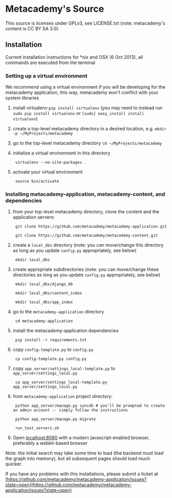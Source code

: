 Metacademy's Source
==============

This source is licenses under GPLv3, see LICENSE.txt (note: metacademy's content is CC BY SA 3.0).

## Installation

Current installation instructions for *nix and OSX (6 Oct 2013), all commands are executed from the terminal

### Setting up a virtual environment
We recommend using a virtual environment if you will be developing for the metacademy application, this way, metacademy won't conflict with your system libraries

1. install virtualenv `pip install virtualenv` (you may need to instead run `sudo pip install virtualenv` or `[sudo] easy_install install virtualenv`)
1. create a top-level metacademy directory in a desired location, e.g. `mkdir -p ~/MyProjects/metacademy`
1.  go to the top-level metacademy directory `cd ~/MyProjects/metacademy`
1. initialize a virtual environment in this directory 

        virtualenv --no-site-packages .

1. activate your virtual environment
    
        source bin/activate 

### Installing metacademy-application, metacademy-content, and dependencies
1. from your top-level metacademy directory, clone the content and the application servers:
 
        git clone https://github.com/metacademy/metacademy-application.git

        git clone https://github.com/metacademy/metacademy-content.git
        
1. create a `local_dbs` directory (note: you can move/change this directory as long as you update `config.py` appropriately, see below)

        mkdir local_dbs
        
1. create appropriate subdirectories (note: you can move/change these directories as long as you update `config.py` appropriately, see below)

        mkdir local_dbs/django_db
        
        mkdir local_dbs/content_index
        
        mkdir local_dbs/app_index
        
1. go to the `metacademy-application` directory

        cd metacademy-application
        
1. install the metacademy-application dependencies 

        pip install -r requirements.txt

1. copy `config-template.py` to `config.py`

        cp config-template.py config.py
        
1. copy `app_server/settings_local-template.py` to `app_server/settings_local.py`

        cp app_server/settings_local-template.py app_server/settings_local.py

1. from `metacademy-application` project directory:

        python app_server/manage.py syncdb # you'll be prompted to create an admin account -- simply follow the instructions
        
        python app_server/manage.py migrate

        run_test_servers.sh
        
1. Open [localhost:8080](http://localhost:8080) with a modern javascript-enabled browser, preferably a webkit-based browser

Note: the initial search may take some time to load (the backend must load the graph into memory), but all subsequent pages should load much quicker.

If you have any problems with this installations, please submit a ticket at [https://github.com/metacademy/metacademy-application/issues?state=open](https://github.com/metacademy/metacademy-application/issues?state=open)